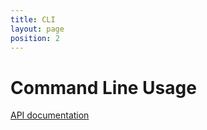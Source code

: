 ```yaml
---
title: CLI
layout: page
position: 2
---
```

# Command Line Usage

[API documentation]({{site.url}}/api)